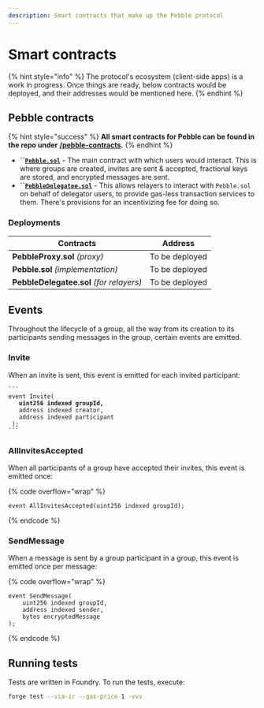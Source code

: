 ```yaml
---
description: Smart contracts that make up the Pebble protocol
---
```


# Smart contracts

{% hint style="info" %}
The protocol's ecosystem (client-side apps) is a work in progress. Once things are ready, below contracts would be deployed, and their addresses would be mentioned here.
{% endhint %}

## Pebble contracts

{% hint style="success" %}
**All smart contracts for Pebble can be found in the repo under** [**/pebble-contracts**](https://github.com/captain-woof/pebble/tree/main/pebble-contracts)**.**
{% endhint %}

* **``**[**`Pebble.sol`**](pebble.sol.md) - The main contract with which users would interact. This is where groups are created, invites are sent & accepted, fractional keys are stored, and encrypted messages are sent.
* **``**[**`PebbleDelegatee.sol`**](pebbledelegatee.sol.md) - This allows relayers to interact with `Pebble.sol` on behalf of delegator users, to provide gas-less transaction services to them. There's provisions for an incentivizing  fee for doing so.

### Deployments

| Contracts                                | Address        |
| ---------------------------------------- | -------------- |
| **PebbleProxy.sol** _(proxy)_            | To be deployed |
| **Pebble.sol** _(implementation)_        | To be deployed |
| **PebbleDelegatee.sol** _(for relayers)_ | To be deployed |

## Events

Throughout the lifecycle of a group, all the way from its creation to its participants sending messages in the group, certain events are emitted.

### Invite

When an invite is sent, this event is emitted for each invited participant:

<pre class="language-solidity" data-overflow="wrap"><code class="lang-solidity">```
event Invite(
<strong>   uint256 indexed groupId,
</strong>   address indexed creator,
   address indexed participant
 );
```
</code></pre>

### AllInvitesAccepted

When all participants of a group have accepted their invites, this event is emitted once:

{% code overflow="wrap" %}
```solidity
event AllInvitesAccepted(uint256 indexed groupId);
```
{% endcode %}

### SendMessage

When a message is sent by a group participant in a group, this event is emitted once per message:

{% code overflow="wrap" %}
```solidity
event SendMessage(
    uint256 indexed groupId,
    address indexed sender,
    bytes encryptedMessage
);
```
{% endcode %}

## Running tests

Tests are written in Foundry. To run the tests, execute:

```bash
forge test --via-ir --gas-price 1 -vvv
```
